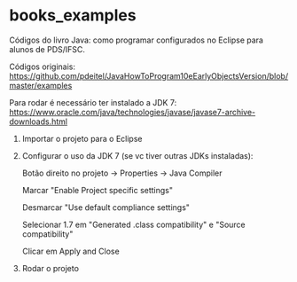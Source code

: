 # books_examples
 Códigos do livro Java: como programar configurados no  Eclipse para alunos de PDS/IFSC.
 
 Códigos originais: https://github.com/pdeitel/JavaHowToProgram10eEarlyObjectsVersion/blob/master/examples
 
 Para rodar é necessário ter instalado a JDK 7: https://www.oracle.com/java/technologies/javase/javase7-archive-downloads.html
 
 1. Importar o projeto para o Eclipse
 2. Configurar o uso da JDK 7 (se vc tiver outras JDKs instaladas): 
    
    Botão direito no projeto -> Properties -> Java Compiler
       
       Marcar "Enable Project specific settings"
       
       Desmarcar "Use default compliance settings"
       
       Selecionar 1.7 em "Generated .class compatibility" e "Source compatibility"
    
    Clicar em Apply and Close
    
 3. Rodar o projeto

